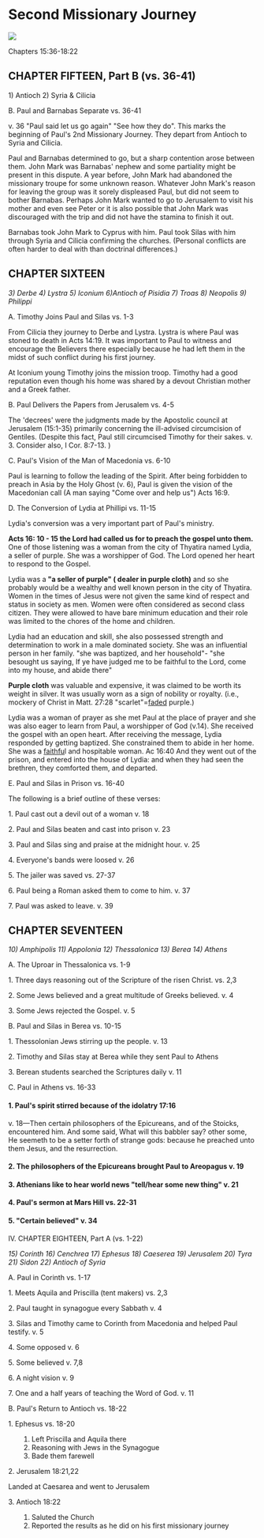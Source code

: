 <h1>Second Missionary Journey</h1><img src="/assets/maps/paul-second-missionary-journey.jpg">
<p>Chapters 15:36-18:22</p>


<h2>CHAPTER FIFTEEN, Part B (vs. 36-41)</h2>
<p>1) Antioch 2) Syria &amp; Cilicia</p>
<p>B. Paul and Barnabas Separate vs. 36-41</p>
<p>v. 36 "Paul said let us go again" "See how they do". This marks the beginning of Paul's 2nd Missionary Journey. They depart from Antioch to Syria and Cilicia.</p>
<p>Paul and Barnabas determined to go, but a sharp contention arose between them. John Mark was Barnabas' nephew and some partiality might be present in this dispute. A year before, John Mark had abandoned the missionary troupe for some unknown reason. Whatever John Mark's reason for leaving the group was it sorely displeased Paul, but did not seem to bother Barnabas. Perhaps John Mark wanted to go to Jerusalem to visit his mother and even see Peter or it is also possible that John Mark was discouraged with the trip and did not have the stamina to finish it out.</p>
<p>Barnabas took John Mark to Cyprus with him. Paul took Silas with him through Syria and Cilicia confirming the churches. (Personal conflicts are often harder to deal with than doctrinal differences.)</p>


<h2>CHAPTER SIXTEEN</h2>
<p><i>3) Derbe 4) Lystra 5) Iconium 6)Antioch of Pisidia 7) Troas 8) Neopolis 9) Philippi</i></p>
<p>A. Timothy Joins Paul and Silas vs. 1-3</p>
<p>From Cilicia they journey to Derbe and Lystra. Lystra is where Paul was stoned to death in Acts 14:19. It was important to Paul to witness and encourage the Believers there especially because he had left them in the midst of such conflict during his first journey.</p>
<p>At Iconium young Timothy joins the mission troop. Timothy had a good reputation even though his home was shared by a devout Christian mother and a Greek father.</p>
<p>B. Paul Delivers the Papers from Jerusalem vs. 4-5</p>
<p>The 'decrees' were the judgments made by the Apostolic council at Jerusalem (15:1-35) primarily concerning the ill-advised circumcision of Gentiles. (Despite this fact, Paul still circumcised Timothy for their sakes. v. 3. Consider also, I Cor. 8:7-13. )</p>
<p>C. Paul's Vision of the Man of Macedonia vs. 6-10</p>
<p>Paul is learning to follow the leading of the Spirit. After being forbidden to preach in Asia by the Holy Ghost (v. 6), Paul is given the vision of the Macedonian call (A man saying "Come over and help us") Acts 16:9.</p>
<p>D. The Conversion of Lydia at Phillipi vs. 11-15</p>
<p>Lydia's conversion was a very important part of Paul's ministry.</p>
<p><strong> Acts 16: 10 - 15 the Lord had called us for to preach the gospel unto them.</strong> One of those listening was a woman from the city of Thyatira named Lydia, a seller of purple. She was a worshipper of God. The Lord opened her heart to respond to the Gospel.</p>
<p>Lydia was a<strong> "a seller of purple" (</strong><strong> dealer in purple cloth)</strong> and so she probably would be a wealthy and well known person in the city of Thyatira. Women in the times of Jesus were not given the same kind of respect and status in society as men. Women were often considered as second class citizen. They were allowed to have bare minimum education and their role was limited to the chores of the home and children.</p>
<p>Lydia had an education and skill, she also possessed strength and determination to work in a male dominated society. She was an influential person in her family. "she was baptized, and her household"- "she besought us saying, If ye have judged me to be faithful to the Lord, come into my house, and abide there"</p>
<p><strong> Purple cloth</strong> was valuable and expensive, it was claimed to be worth its weight in silver. It was usually worn as a sign of nobility or royalty. (i.e., mockery of Christ in Matt. 27:28 "scarlet"=<u>faded</u> purple.)</p>
<p>Lydia was a woman of prayer as she met Paul at the place of prayer and she was also eager to learn from Paul, a worshipper of God (v.14). She received the gospel with an open heart. After receiving the message, Lydia responded by getting baptized. She constrained them to abide in her home. She was a <u>faithfu</u>l and hospitable woman. Ac 16:40 And they went out of the prison, and entered into the house of Lydia: and when they had seen the brethren, they comforted them, and departed.</p>
<p>E. Paul and Silas in Prison vs. 16-40</p>
<p>The following is a brief outline of these verses:</p>
<p>1. Paul cast out a devil out of a woman v. 18</p>
<p>2. Paul and Silas beaten and cast into prison v. 23</p>
<p>3. Paul and Silas sing and praise at the midnight hour. v. 25</p>
<p>4. Everyone's bands were loosed v. 26</p>
<p>5. The jailer was saved vs. 27-37</p>
<p>6. Paul being a Roman asked them to come to him. v. 37</p>
<p>7. Paul was asked to leave. v. 39</p>


<h2>CHAPTER SEVENTEEN</h2>
<p><i>10) Amphipolis 11) Appolonia 12) Thessalonica 13) Berea 14) Athens</i></p>
<p>A. The Uproar in Thessalonica vs. 1-9</p>
<p>1. Three days reasoning out of the Scripture of the risen Christ. vs. 2,3</p>
<p>2. Some Jews believed and a great multitude of Greeks believed. v. 4</p>
<p>3. Some Jews rejected the Gospel. v. 5</p>
<p>B. Paul and Silas in Berea vs. 10-15</p>
<p>1. Thessolonian Jews stirring up the people. v. 13</p>
<p>2. Timothy and Silas stay at Berea while they sent Paul to Athens</p>
<p>3. Berean students searched the Scriptures daily v. 11</p>
<p>C. Paul in Athens vs. 16-33</p> 
<h4> 1. Paul's spirit stirred because of the idolatry 17:16</h4>
<p>v. 18&mdash;Then certain philosophers of the Epicureans, and of the Stoicks, encountered him. And some said, What will this babbler say? other some, He seemeth to be a setter forth of strange gods: because he preached unto them Jesus, and the resurrection.</i></p>
<h4> 2. The philosophers of the Epicureans brought Paul to Areopagus v. 19</h4>
<h4> 3. Athenians like to hear world news "tell/hear some new thing" v. 21</h4>
<h4> 4. Paul's sermon at Mars Hill vs. 22-31</h4>
<h4> 5. "Certain believed" v. 34</h4>
<p>IV. CHAPTER EIGHTEEN, Part A (vs. 1-22)</p>
<p><i>15) Corinth 16) Cenchrea 17) Ephesus 18) Caeserea 19) Jerusalem 20) Tyra 21) Sidon 22) Antioch of Syria</i></p>
<p>A. Paul in Corinth vs. 1-17</p>
<p>1. Meets Aquila and Priscilla (tent makers) vs. 2,3</p>
<p>2. Paul taught in synagogue every Sabbath v. 4</p>
<p>3. Silas and Timothy came to Corinth from Macedonia and helped Paul testify. v. 5</p>
<p>4. Some opposed v. 6</p>
<p>5. Some believed v. 7,8</p>
<p>6. A night vision v. 9</p>
<p>7. One and a half years of teaching the Word of God. v. 11</p>
<p>B. Paul's Return to Antioch vs. 18-22</p>
<p>1. Ephesus vs. 18-20</p> <ol> <ol> 
<li >Left Priscilla and Aquila there </li> 
<li >Reasoning with Jews in the Synagogue </li> 
<li >Bade them farewell </li></ol></ol>
<p>2. Jerusalem 18:21,22</p>
<p>Landed at Caesarea and went to Jerusalem</p>
<p>3. Antioch 18:22</p> <ol> <ol> 
<li >Saluted the Church</li> 
<li >Reported the results as he did on his first missionary journey</li></ol></ol>
